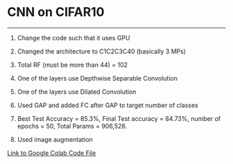 # CNN on CIFAR10
---

1) Change the code such that it uses GPU

2) Changed the architecture to C1C2C3C40 (basically 3 MPs)

3) Total RF (must be more than 44) = 102

4) One of the layers use Depthwise Separable Convolution

5) One of the layers use Dilated Convolution

6) Used GAP and added FC after GAP to target number of classes

7) Best Test Accuracy = 85.3%, Final Test accuracy = 84.73%, number of epochs = 50, Total Params = 906,528. 

8) Used image augmentation

[Link to Google Colab Code File](https://colab.research.google.com/drive/1gsmdBMLnRb7J9piNocCxsu-FcH8A1YoK)

